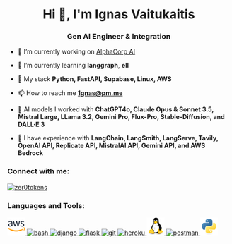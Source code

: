 <h1 align="center">Hi 👋, I'm Ignas Vaitukaitis</h1>
<h3 align="center">Gen AI Engineer & Integration</h3>

- 🔭 I’m currently working on [AlphaCorp AI](https://alphacorp.ai/)

- 🌱 I’m currently learning **langgraph**, **ell**

- 💬 My stack **Python, FastAPI, Supabase, Linux, AWS**

- 📫 How to reach me **1gnas@pm.me**

- 🤖 AI models I worked with **ChatGPT4o, Claude Opus & Sonnet 3.5, Mistral Large, LLama 3.2, Gemini Pro, Flux-Pro, Stable-Diffusion, and DALL·E 3**

- 📕 I have experience with **LangChain, LangSmith, LangServe, Tavily, OpenAI API, Replicate API, MistralAI API, Gemini API, and AWS Bedrock**

<h3 align="left">Connect with me:</h3>
<p align="left">
<a href="https://twitter.com/zer0tokens" target="blank"><img align="center" src="https://raw.githubusercontent.com/rahuldkjain/github-profile-readme-generator/master/src/images/icons/Social/twitter.svg" alt="zer0tokens" height="30" width="40" /></a>
</p>

<h3 align="left">Languages and Tools:</h3>
<p align="left"> <a href="https://aws.amazon.com" target="_blank" rel="noreferrer"> <img src="https://raw.githubusercontent.com/devicons/devicon/master/icons/amazonwebservices/amazonwebservices-original-wordmark.svg" alt="aws" width="40" height="40"/> </a> <a href="https://www.gnu.org/software/bash/" target="_blank" rel="noreferrer"> <img src="https://www.vectorlogo.zone/logos/gnu_bash/gnu_bash-icon.svg" alt="bash" width="40" height="40"/> </a> <a href="https://www.djangoproject.com/" target="_blank" rel="noreferrer"> <img src="https://cdn.worldvectorlogo.com/logos/django.svg" alt="django" width="40" height="40"/> </a> <a href="https://flask.palletsprojects.com/" target="_blank" rel="noreferrer"> <img src="https://www.vectorlogo.zone/logos/pocoo_flask/pocoo_flask-icon.svg" alt="flask" width="40" height="40"/> </a> <a href="https://git-scm.com/" target="_blank" rel="noreferrer"> <img src="https://www.vectorlogo.zone/logos/git-scm/git-scm-icon.svg" alt="git" width="40" height="40"/> </a> <a href="https://heroku.com" target="_blank" rel="noreferrer"> <img src="https://www.vectorlogo.zone/logos/heroku/heroku-icon.svg" alt="heroku" width="40" height="40"/> </a> <a href="https://www.linux.org/" target="_blank" rel="noreferrer"> <img src="https://raw.githubusercontent.com/devicons/devicon/master/icons/linux/linux-original.svg" alt="linux" width="40" height="40"/> </a> <a href="https://postman.com" target="_blank" rel="noreferrer"> <img src="https://www.vectorlogo.zone/logos/getpostman/getpostman-icon.svg" alt="postman" width="40" height="40"/> </a> <a href="https://www.python.org" target="_blank" rel="noreferrer"> <img src="https://raw.githubusercontent.com/devicons/devicon/master/icons/python/python-original.svg" alt="python" width="40" height="40"/> </a> </p>

